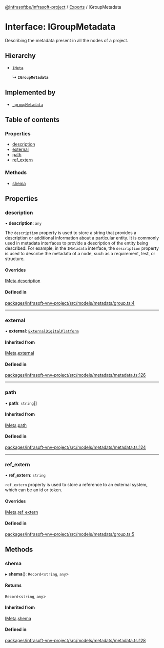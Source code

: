 [@infrasoftbe/infrasoft-project](../README.md) / [Exports](../modules.md) / IGroupMetadata

# Interface: IGroupMetadata

Describing the metadata present in all the nodes of a project.

## Hierarchy

- [`IMeta`](IMeta.md)

  ↳ **`IGroupMetadata`**

## Implemented by

- [`_groupMetadata`](../classes/groupMetadata.md)

## Table of contents

### Properties

- [description](IGroupMetadata.md#description)
- [external](IGroupMetadata.md#external)
- [path](IGroupMetadata.md#path)
- [ref\_extern](IGroupMetadata.md#ref_extern)

### Methods

- [shema](IGroupMetadata.md#shema)

## Properties

### description

• **description**: `any`

The `description` property is used to store a string that provides a description or additional
information about a particular entity. It is commonly used in metadata interfaces to provide a
description of the entity being described. For example, in the `IMetadata` interface, the
`description` property is used to describe the metadata of a node, such as a requirement, test, or
structure.

#### Overrides

[IMeta](IMeta.md).[description](IMeta.md#description)

#### Defined in

[packages/infrasoft-vnv-project/src/models/metadats/group.ts:4](https://github.com/infrasoftbe/Infrasoft-vnv-ritual-project/blob/8c55713745804fbf004d7add2c4b90690c1560d1/src/models/metadats/group.ts#L4)

___

### external

• **external**: [`ExternalDigitalPlatform`](../modules.md#externaldigitalplatform)

#### Inherited from

[IMeta](IMeta.md).[external](IMeta.md#external)

#### Defined in

[packages/infrasoft-vnv-project/src/models/metadats/metadata.ts:126](https://github.com/infrasoftbe/Infrasoft-vnv-ritual-project/blob/8c55713745804fbf004d7add2c4b90690c1560d1/src/models/metadats/metadata.ts#L126)

___

### path

• **path**: `string`[]

#### Inherited from

[IMeta](IMeta.md).[path](IMeta.md#path)

#### Defined in

[packages/infrasoft-vnv-project/src/models/metadats/metadata.ts:124](https://github.com/infrasoftbe/Infrasoft-vnv-ritual-project/blob/8c55713745804fbf004d7add2c4b90690c1560d1/src/models/metadats/metadata.ts#L124)

___

### ref\_extern

• **ref\_extern**: `string`

`ref_extern` property is used to store a reference to an external system, which can be an id or token.

#### Overrides

[IMeta](IMeta.md).[ref_extern](IMeta.md#ref_extern)

#### Defined in

[packages/infrasoft-vnv-project/src/models/metadats/group.ts:5](https://github.com/infrasoftbe/Infrasoft-vnv-ritual-project/blob/8c55713745804fbf004d7add2c4b90690c1560d1/src/models/metadats/group.ts#L5)

## Methods

### shema

▸ **shema**(): `Record`\<`string`, `any`\>

#### Returns

`Record`\<`string`, `any`\>

#### Inherited from

[IMeta](IMeta.md).[shema](IMeta.md#shema)

#### Defined in

[packages/infrasoft-vnv-project/src/models/metadats/metadata.ts:128](https://github.com/infrasoftbe/Infrasoft-vnv-ritual-project/blob/8c55713745804fbf004d7add2c4b90690c1560d1/src/models/metadats/metadata.ts#L128)
